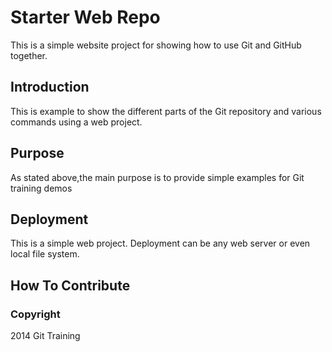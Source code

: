 # Starter Web Repo

This is a simple website project for showing
how to use Git and GitHub together.

## Introduction

This is example to show the different parts of
the Git repository and various commands using 
a web project. 

## Purpose

As stated above,the main purpose is to provide simple
examples for Git training demos

## Deployment

This is a simple web project. Deployment can be any web
server or even local file system.

## How To Contribute

### Copyright

2014 Git Training